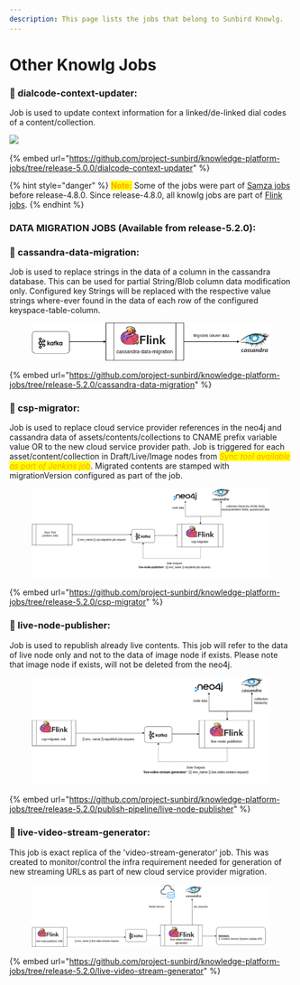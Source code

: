 ```yaml
---
description: This page lists the jobs that belong to Sunbird Knowlg.
---
```


# Other Knowlg Jobs

### :stars: dialcode-context-updater:&#x20;

Job is used to update context information for a linked/de-linked dial codes of a content/collection.

![](../../../.gitbook/assets/sunbird-knowlg-dialcode-context-updater.drawio.png)

{% embed url="https://github.com/project-sunbird/knowledge-platform-jobs/tree/release-5.0.0/dialcode-context-updater" %}



{% hint style="danger" %}
<mark style="color:orange;">**Note:**</mark> Some of the jobs were part of [Samza jobs](https://github.com/project-sunbird/sunbird-learning-platform/tree/master/platform-jobs/samza) before release-4.8.0. Since release-4.8.0, all knowlg jobs are part of [Flink jobs](https://github.com/project-sunbird/knowledge-platform-jobs/tree/release-4.8.0).
{% endhint %}



### DATA MIGRATION JOBS (Available from release-5.2.0):

### :stars: cassandra-data-migration:&#x20;

Job is used to replace strings in the data of a column in the cassandra database. This can be used for partial String/Blob column data modification only. Configured key Strings will be replaced with the respective value strings where-ever found in the data of each row of the configured keyspace-table-column.

<figure><img src="../../../.gitbook/assets/sunbird-knowlg-cassandra-data-migration.drawio.png" alt=""><figcaption></figcaption></figure>

{% embed url="https://github.com/project-sunbird/knowledge-platform-jobs/tree/release-5.2.0/cassandra-data-migration" %}

### :stars: csp-migrator:&#x20;

Job is used to replace cloud service provider references in the neo4j and cassandra data of assets/contents/collections to CNAME prefix variable value OR to the new cloud service provider path. Job is triggered for each asset/content/collection in Draft/Live/Image nodes from _<mark style="color:orange;">Sync tool available as part of Jenkins job</mark>_. Migrated contents are stamped with migrationVersion configured as part of the job.

<figure><img src="../../../.gitbook/assets/sunbird-knowlg-csp-migrator.drawio.png" alt=""><figcaption></figcaption></figure>

{% embed url="https://github.com/project-sunbird/knowledge-platform-jobs/tree/release-5.2.0/csp-migrator" %}

### :stars: live-node-publisher:&#x20;

Job is used to republish already live contents. This job will refer to the data of live node only and not to the data of image node if exists. Please note that image node if exists, will not be deleted from the neo4j. &#x20;

<figure><img src="../../../.gitbook/assets/sunbird-knowlg-live-node-publisher.drawio.png" alt=""><figcaption></figcaption></figure>

{% embed url="https://github.com/project-sunbird/knowledge-platform-jobs/tree/release-5.2.0/publish-pipeline/live-node-publisher" %}

### :stars: live-video-stream-generator:&#x20;

This job is exact replica of the 'video-stream-generator' job. This was created to monitor/control the infra requirement needed for generation of new streaming URLs as part of new cloud service provider migration.&#x20;

<figure><img src="../../../.gitbook/assets/sunbird-knowlg-live-video-stream-generator.drawio (1).png" alt=""><figcaption></figcaption></figure>

{% embed url="https://github.com/project-sunbird/knowledge-platform-jobs/tree/release-5.2.0/live-video-stream-generator" %}



